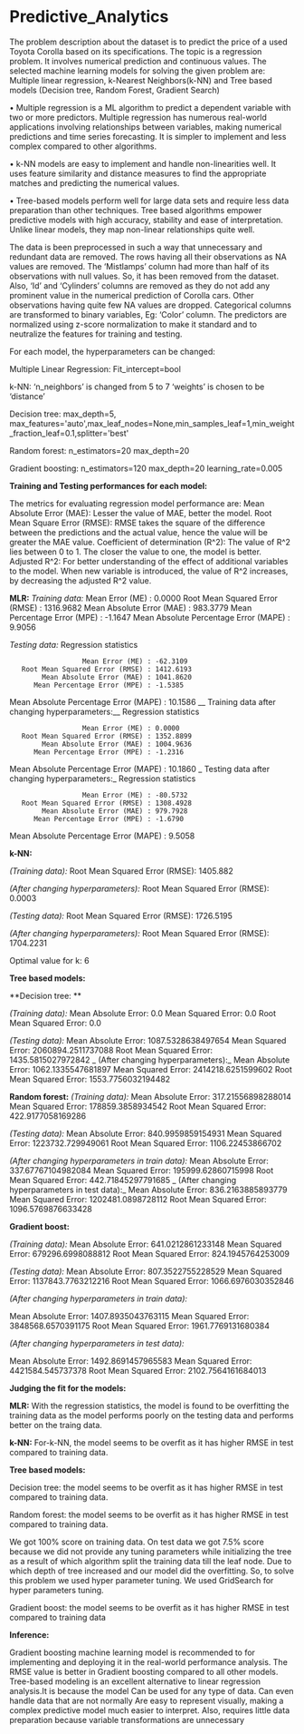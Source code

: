 # Predictive_Analytics

The problem description about the dataset is to predict the price of a used Toyota Corolla based on its specifications. The topic is a regression problem. It involves numerical prediction and continuous values. The selected machine learning models for solving the given problem are:
Multiple linear regression, k-Nearest Neighbors(k-NN) and Tree based models (Decision tree, Random Forest, Gradient Search)

•	Multiple regression is a ML algorithm to predict a dependent variable with two or more predictors. Multiple regression has numerous real-world applications involving relationships between variables, making numerical predictions and time series forecasting. It is simpler to implement and less complex compared to other algorithms.

•	k-NN models are easy to implement and handle non-linearities well. It uses feature similarity and distance measures to find the appropriate matches and predicting the numerical values.

•	Tree-based models perform well for large data sets and require less data preparation than other techniques. Tree based algorithms empower predictive models with high accuracy, stability and ease of interpretation. Unlike linear models, they map non-linear relationships quite well.

The data is been preprocessed in such a way that unnecessary and redundant data are removed. The rows having all their observations as NA values are removed. The ‘Mistlamps’ column had more than half of its observations with null values. So, it has been removed from the dataset. Also, ‘Id’ and ‘Cylinders’ columns are removed as they do not add any prominent value in the numerical prediction of Corolla cars.  Other observations having quite few NA values are dropped. Categorical columns are transformed to binary variables, Eg: ‘Color’ column.  The predictors are normalized using z-score normalization to make it standard and to neutralize the features for training and testing.

For each model, the hyperparameters can be changed:

Multiple Linear Regression:
Fit_intercept=bool

k-NN: 
‘n_neighbors’ is changed from 5 to 7
‘weights’ is chosen to be ‘distance’

Decision tree:
max_depth=5, max_features='auto',max_leaf_nodes=None,min_samples_leaf=1,min_weight_fraction_leaf=0.1,splitter='best'
	
Random forest:
n_estimators=20
max_depth=20

Gradient boosting:
n_estimators=120
max_depth=20
learning_rate=0.005

**Training and Testing performances for each model:**

The metrics for evaluating regression model performance are:
Mean Absolute Error (MAE): Lesser the value of MAE, better the model.
Root Mean Square Error (RMSE): RMSE takes the square of the difference between the predictions and the actual value, hence the value will be greater the MAE value.
Coefficient of determination (R^2): The value of R^2 lies between 0 to 1. The closer the value to one, the model is better. 
Adjusted R^2: For better understanding of the effect of additional variables to the model. When new variable is introduced, the value of R^2 increases, by decreasing the adjusted R^2 value. 

**MLR:**
_Training data:_
                      Mean Error (ME) : 0.0000
       Root Mean Squared Error (RMSE) : 1316.9682
            Mean Absolute Error (MAE) : 983.3779
          Mean Percentage Error (MPE) : -1.1647
Mean Absolute Percentage Error (MAPE) : 9.9056

_Testing data:_
Regression statistics

                      Mean Error (ME) : -62.3109
       Root Mean Squared Error (RMSE) : 1412.6193
            Mean Absolute Error (MAE) : 1041.8620
          Mean Percentage Error (MPE) : -1.5385
Mean Absolute Percentage Error (MAPE) : 10.1586
__
Training data after changing hyperparameters:__
Regression statistics

                      Mean Error (ME) : 0.0000
       Root Mean Squared Error (RMSE) : 1352.8899
            Mean Absolute Error (MAE) : 1004.9636
          Mean Percentage Error (MPE) : -1.2316
Mean Absolute Percentage Error (MAPE) : 10.1860
_
Testing data after changing hyperparameters:_
Regression statistics

                      Mean Error (ME) : -80.5732
       Root Mean Squared Error (RMSE) : 1308.4928
            Mean Absolute Error (MAE) : 979.7928
          Mean Percentage Error (MPE) : -1.6790
Mean Absolute Percentage Error (MAPE) : 9.5058

**k-NN:**

_(Training data):_ Root Mean Squared Error (RMSE):  1405.882

_(After changing hyperparameters):_ Root Mean Squared Error (RMSE):  0.0003

_(Testing data):_ Root Mean Squared Error (RMSE):  1726.5195

_(After changing hyperparameters):_ Root Mean Squared Error (RMSE):  1704.2231

Optimal value for k: 6

**Tree based models:**

**Decision tree: **

_(Training data):_
Mean Absolute Error: 0.0
Mean Squared Error: 0.0
Root Mean Squared Error: 0.0

_(Testing data):_
Mean Absolute Error: 1087.5328638497654
Mean Squared Error: 2060894.2511737088
Root Mean Squared Error: 1435.5815027972842
_
(After changing hyperparameters):_
Mean Absolute Error: 1062.1335547681897
Mean Squared Error: 2414218.6251599602
Root Mean Squared Error: 1553.7756032194482

**Random forest:**
_(Training data):_
Mean Absolute Error: 317.21556898288014
Mean Squared Error: 178859.3858934542
Root Mean Squared Error: 422.9177058169286

_(Testing data):_
Mean Absolute Error: 840.9959859154931
Mean Squared Error: 1223732.729949061
Root Mean Squared Error: 1106.22453866702

_(After changing hyperparameters in train data):_
Mean Absolute Error: 337.67767104982084
Mean Squared Error: 195999.62860715998
Root Mean Squared Error: 442.71845297791685
_
(After changing hyperparameters in test data):_
Mean Absolute Error: 836.2163885893779
Mean Squared Error: 1202481.0898728112
Root Mean Squared Error: 1096.5769876633428

**Gradient boost:**

_(Training data):_
Mean Absolute Error: 641.0212861233148
Mean Squared Error: 679296.6998088812
Root Mean Squared Error: 824.1945764253009

_(Testing data):_
Mean Absolute Error: 807.3522755228529
Mean Squared Error: 1137843.7763212216
Root Mean Squared Error: 1066.6976030352846

_(After changing hyperparameters in train data):_

Mean Absolute Error: 1407.8935043763115
Mean Squared Error: 3848568.6570391175
Root Mean Squared Error: 1961.7769131680384

_(After changing hyperparameters in test data):_

Mean Absolute Error: 1492.8691457965583
Mean Squared Error: 4421584.545737378
Root Mean Squared Error: 2102.7564161684013

**Judging the fit for the models:**

**MLR:**
With the regression statistics, the model is found to be overfitting the training data as the model performs poorly on the testing data and performs better on the traing data. 

**k-NN:**
For-k-NN, the model seems to be overfit as it has higher RMSE in test compared to training data.

**Tree based models:**

Decision tree: the model seems to be overfit as it has higher RMSE in test compared to training data.

Random forest: the model seems to be overfit as it has higher RMSE in test compared to training data.

We got 100% score on training data. On test data we got 7.5% score because we did not provide any tuning parameters while initializing the tree as a result of which algorithm split the training data till the leaf node. Due to which depth of tree increased and our model did the overfitting. So, to solve this problem we used hyper parameter tuning. We used GridSearch for hyper parameters tuning. 

Gradient boost: the model seems to be overfit as it has higher RMSE in test compared to training data

**Inference:**

Gradient boosting machine learning model is recommended to for implementing and deploying it in the real-world performance analysis. The RMSE value is better in Gradient boosting compared to all other models. Tree-based modeling is an excellent alternative to linear regression analysis.It is because the model Can be used for any type of data. Can even handle data that are not normally Are easy to represent visually, making a complex predictive model much easier to interpret. Also, requires little data preparation because variable transformations are unnecessary
